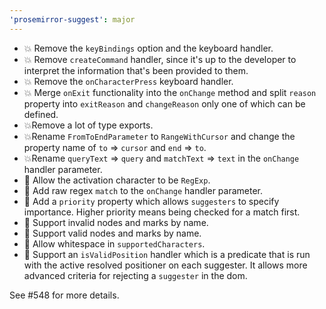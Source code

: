 ```yaml
---
'prosemirror-suggest': major
---
```


- 💥 Remove the `keyBindings` option and the keyboard handler.
- 💥 Remove `createCommand` handler, since it's up to the developer to interpret the information that's been provided to them.
- 💥 Remove the `onCharacterPress` keyboard handler.
- 💥 Merge `onExit` functionality into the `onChange` method and split `reason` property into `exitReason` and `changeReason` only one of which can be defined.
- 💥Remove a lot of type exports.
- 💥Rename `FromToEndParameter` to `RangeWithCursor` and change the property name of `to` => `cursor` and `end` => `to`.
- 💥Rename `queryText` => `query` and `matchText` => `text` in the `onChange` handler parameter.
- 🎉 Allow the activation character to be `RegExp`.
- 🎉 Add raw regex `match` to the `onChange` handler parameter.
- 🎉 Add a `priority` property which allows `suggesters` to specify importance. Higher priority means being checked for a match first.
- 🎉 Support invalid nodes and marks by name.
- 🎉 Support valid nodes and marks by name.
- 🎉 Allow whitespace in `supportedCharacters`.
- 🎉 Support an `isValidPosition` handler which is a predicate that is run with the active resolved positioner on each suggester. It allows more advanced criteria for rejecting a `suggester` in the dom.

See #548 for more details.
